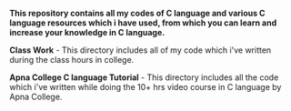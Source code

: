 **This repository contains all my codes of C language and various C language resources which i have used, from which you can learn and increase your knowledge in C language.**

**Class Work** - This directory includes all of my code which i've written during the class hours in college. 

**Apna College C language Tutorial** - This directory includes all the code which i've written while doing the 10+ hrs video course in C language by Apna College.
